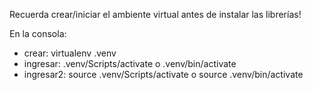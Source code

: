 Recuerda crear/iniciar el ambiente virtual antes de instalar las librerías!

En la consola: 
  - crear: virtualenv .venv
  - ingresar: .venv/Scripts/activate o .venv/bin/activate
  - ingresar2: source .venv/Scripts/activate o source .venv/bin/activate
